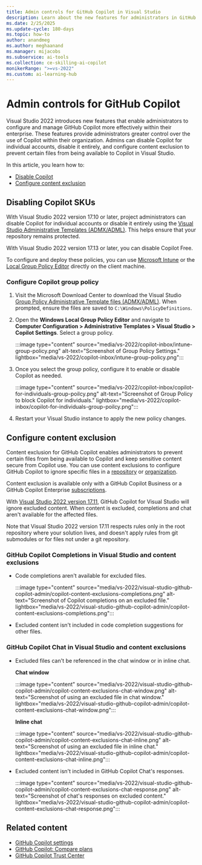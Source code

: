 ```yaml
---
title: Admin controls for GitHub Copilot in Visual Studio
description: Learn about the new features for administrators in GitHub Copilot for Visual Studio that enable admins to manage Copilot effectively. 
ms.date: 2/25/2025
ms.update-cycle: 180-days
ms.topic: how-to 
author: anandmeg
ms.author: meghaanand
ms.manager: mijacobs
ms.subservice: ai-tools
ms.collection: ce-skilling-ai-copilot
monikerRange: ">=vs-2022"
ms.custom: ai-learning-hub
---
```


# Admin controls for GitHub Copilot

Visual Studio 2022 introduces new features that enable administrators to configure and manage GitHub Copilot more effectively within their enterprise. These features provide administrators greater control over the use of Copilot within their organization. Admins can disable Copilot for individual accounts, disable it entirely, and configure content exclusion to prevent certain files from being available to Copilot in Visual Studio.

In this article, you learn how to:
- [Disable Copilot](#disabling-copilot-skus)
- [Configure content exclusion](#configure-content-exclusion)

## Disabling Copilot SKUs

With Visual Studio 2022 version 17.10 or later, project administrators can disable Copilot for individual accounts or disable it entirely using the [Visual Studio Administrative Templates (ADMX/ADML)](https://www.microsoft.com/en-us/download/details.aspx?id=104405). This helps ensure that your repository remains protected.

With Visual Studio 2022 version 17.13 or later, you can disable Copilot Free. 

To configure and deploy these policies, you can use [Microsoft Intune](../install/administrative-templates.md#deploying-the-policies) or the [Local Group Policy Editor](#configure-copilot-group-policy) directly on the client machine. 

### Configure Copilot group policy

1. Visit the Microsoft Download Center to download the Visual Studio [Group Policy Administrative Template files (ADMX/ADML)](https://www.microsoft.com/en-us/download/details.aspx?id=104405). When prompted, ensure the files are saved to `C:\Windows\PolicyDefinitions`.

2. Open the **Windows Local Group Policy Editor** and navigate to **Computer Configuration > Administrative Templates > Visual Studio > Copilot Settings**. Select a group policy.

   :::image type="content" source="media/vs-2022/copilot-inbox/intune-group-policy.png" alt-text="Screenshot of Group Policy Settings." lightbox="media/vs-2022/copilot-inbox/intune-group-policy.png":::

3. Once you select the group policy, configure it to enable or disable Copilot as needed.
   
   :::image type="content" source="media/vs-2022/copilot-inbox/copilot-for-individuals-group-poilcy.png" alt-text="Screenshot of Group Policy to block Copilot for individuals." lightbox="media/vs-2022/copilot-inbox/copilot-for-individuals-group-poilcy.png":::

4. Restart your Visual Studio instance to apply the new policy changes.

## Configure content exclusion

Content exclusion for GitHub Copilot enables administrators to prevent certain files from being available to Copilot and keep sensitive content secure from Copilot use. You can use content exclusions to configure GitHub Copilot to ignore specific files in a [repository](https://docs.github.com/en/copilot/managing-github-copilot-in-your-organization/configuring-content-exclusions-for-github-copilot#configuring-content-exclusions-for-your-repository) or [organization](https://docs.github.com/en/copilot/managing-github-copilot-in-your-organization/configuring-content-exclusions-for-github-copilot#configuring-content-exclusions-for-your-organization).

Content exclusion is available only with a GitHub Copilot Business or a GitHub Copilot Enterprise [subscriptions](https://docs.github.com/en/copilot/about-github-copilot/subscription-plans-for-github-copilot). 

With [Visual Studio 2022 version 17.11](/visualstudio/releases/2022/release-notes), GitHub Copilot for Visual Studio will ignore excluded content. When content is excluded, completions and chat aren't available for the affected files.

Note that Visual Studio 2022 version 17.11 respects rules only in the root repository where your solution lives, and doesn't apply rules from git submodules or for files not under a git repository. 

### GitHub Copilot Completions in Visual Studio and content exclusions

- Code completions aren't available for excluded files.

   :::image type="content" source="media/vs-2022/visual-studio-github-copilot-admin/copilot-content-exclusions-completions.png" alt-text="Screenshot of Copilot completions on an excluded file." lightbox="media/vs-2022/visual-studio-github-copilot-admin/copilot-content-exclusions-completions.png":::

- Excluded content isn't included in code completion suggestions for other files.

### GitHub Copilot Chat in Visual Studio and content exclusions

- Excluded files can't be referenced in the chat window or in inline chat.

   **Chat window** 
    
   :::image type="content" source="media/vs-2022/visual-studio-github-copilot-admin/copilot-content-exclusions-chat-window.png" alt-text="Screenshot of using an excluded file in chat window." lightbox="media/vs-2022/visual-studio-github-copilot-admin/copilot-content-exclusions-chat-window.png":::
    
   **Inline chat**
    
   :::image type="content" source="media/vs-2022/visual-studio-github-copilot-admin/copilot-content-exclusions-chat-inline.png" alt-text="Screenshot of using an excluded file in inline chat." lightbox="media/vs-2022/visual-studio-github-copilot-admin/copilot-content-exclusions-chat-inline.png":::

- Excluded content isn't included in GitHub Copilot Chat's responses.

    :::image type="content" source="media/vs-2022/visual-studio-github-copilot-admin/copilot-content-exclusions-chat-response.png" alt-text="Screenshot of chat's responses on excluded content." lightbox="media/vs-2022/visual-studio-github-copilot-admin/copilot-content-exclusions-chat-response.png":::

## Related content

- [GitHub Copilot settings](https://github.com/settings/copilot)
- [GitHub Copilot: Compare plans](https://github.com/features/copilot/plans)
- [GitHub Copilot Trust Center](https://resources.github.com/copilot-trust-center/)